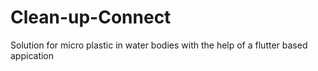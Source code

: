 # Clean-up-Connect
Solution for micro plastic in water bodies with the help of a flutter based appication 
